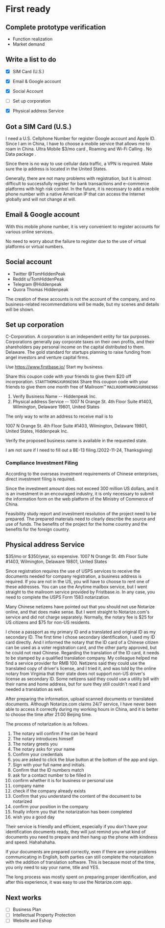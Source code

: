 # First ready

## Complete prototype verification

- Function realization
- Market demand

## Write a list to do

- [x] SIM Card (U.S.)
- [x] Email & Google account
- [x] Social Account
- [ ] Set up corporation
- [x] Physical address Service


## Got a SIM Card (U.S.)

I need a U.S. Cellphone Number for register Google account and Apple ID.
Since I am in China, I have to choose a mobile service that allows me to roam in China.
Ultra Mobile $3/mo card , Roaming and Wi-Fi Calling . No Data package .

Since there is no way to use cellular data traffic, a VPN is required. Make sure the ip address is located in the United States.

Generally, there are not many problems with registration, but it is almost difficult to successfully register for bank transactions and e-commerce platforms with high risk control.
In the future, it is necessary to add a mobile phone number with a native American IP that can access the Internet globally and will not change at will.

## Email & Google account

With this mobile phone number, it is very convenient to register accounts for various online services.

No need to worry about the failure to register due to the use of virtual platforms or virtual numbers.

## Social account

- Twitter @TomHiddenPeak
- Reddit u/TomHiddenPeak
- Telegram @Hiddenpeak
- Quora Thomas Hiddenpeak

The creation of these accounts is not the account of the company, and no business-related recommendations will be made, but my scenes and details will be shown.

## Set up corporation

C-Corporation. A corporation is an independent entity for tax purposes. Corporations generally pay corporate taxes on their own profits, and their shareholders pay personal income on the capital distributed to them.
Delaware. The gold standard for startups planning to raise funding from angel investors and venture capital firms.

Use https://www.firstbase.io/ Start my business. 

Share this coupon code with your friends to give them $20 off incorporation.
`
STARTTHOMASXUR96E966
`
Share this coupon code with your friends to give them one month free of Mailroom™
`
MAILROOMTHOMASXUR96E966
`

1. Verify Business Name -- Hiddenpeak Inc.
2. Physical address Service -- 1007 N Orange St. 4th Floor  Suite #1403, Wilmington, Delaware 19801, United States

The only way to write an address to receive mail is to

1007 N Orange St. 4th Floor  Suite #1403, Wilmington, Delaware 19801, United States, Hiddenpeak Inc.

Verify the proposed business name is available in the requested state.

I am not sure if I need to fill out a BE-13 filing.(2022-11-24, Thanksgiving)

### Compliance Investment Filing

According to the overseas investment requirements of Chinese enterprises, direct investment filing is required.

Since the investment amount does not exceed 300 million US dollars, and it is an investment in an encouraged industry, it is only necessary to submit the information form on the web platform of the Ministry of Commerce of China.

Feasibility study report and investment resolution of the project need to be prepared. The prepared materials need to clearly describe the source and use of funds.
The benefits of the project for the home country and the benefits for the foreign country.

## Physical address Service

$35/mo or $350/year, so expensive.
1007 N Orange St. 4th Floor  Suite #1403, Wilmington, Delaware 19801, United States

Since registration requires the use of USPS services to receive the documents needed for company registration, a business address is required.
If you are not in the US, you will have to choose to rent one of these addresses.
You can use the Anytime mailbox service, but I went straight to the mailroom service provided by Fristbase.io.
In any case, you need to complete the USPS Form 1583 notarization.

Many Chinese netizens have pointed out that you should not use Notarize online, and that does make sense.
But I went straight to Notarize.com's service and did not charge separately.
Normally, the notary fee is $25 for US citizens and $75 for non-US residents.

I chose a passport as my primary ID and a translated and original ID as my secondary ID.
The first time I chose secondary identification, I used my ID card directly.
And I informed the notary that the ID card of a Chinese citizen can be used as a voter registration card, and the other party approved, but he could not read Chinese.
Regarding the translation of the ID card, it needs to be stamped by a qualified translation company. My colleague helped me find a service provider for RMB 100.
Netizens said they could use the translated copy of driver's license, and I tried it, and was told by the online notary from Virginia that their state does not support non-US driver's license as secondary ID.
Some netizens said they could use a utility bill with their name and home address, but for sure they still couldn't read it and needed a translation as well.

After preparing the information, upload scanned documents or translated documents.
Although Notarize.com claims 24/7 service, I have never been able to access it correctly during my working hours in China, and it is better to choose the time after 21:00 Beijing time.

The process of notarization is as follows.
1. The notary will confirm if he can be heard
2. The notary introduces himself
3. The notary greets you
4. The notary asks for your name
5. Confirm your credentials
6. you are asked to click the blue button at the bottom of the app and sign.
7. Sign with your full name and initials.
12. Confirm that the ID numbers match
8. ask for a contact number to be filled in
9. confirm whether it is for business or personal use
10. company name
11. check if the company already exists
13. Confirm that you understand the content of the document to be notarized
14. confirm your position in the company
15. finally inform you that the notarization has been completed
16. wish you a good day

Their service is friendly and efficient, especially if you don't have your identification documents ready, they will just remind you what kind of documents you need to prepare and then hang up the phone with kindness and speed. Hahahahaha.

If your documents are prepared correctly, even if there are some problems communicating in English, both parties can still complete the notarization with the addition of translation software. This is because most of the time, you only need to say your name, title and YES.

The long process was mostly spent on preparing proper identification, and after this experience, it was easy to use the Notarize.com app.

## Next works

- [ ] Business Plan
- [ ] Intellectual Property Protection
- [ ] Website and Eshop
